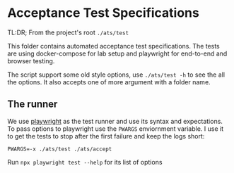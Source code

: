 # Acceptance Test Specifications

TL:DR; From the project's root `./ats/test`

This folder contains automated acceptance test specifications. 
The tests are using docker-compose for lab setup and playwright
for end-to-end and browser testing.

The script support some old style options, use `./ats/test -h` to see the 
all the options. It also accepts one of more argument with a folder name.

## The runner

We use [playwright](https://playwright.dev) as the test runner and use
its syntax and expectations. To pass options to playwright use the 
`PWARGS` enviornment variable. I use it to get the tests to stop
after the first failure and keep the logs short:

```
PWARGS=-x ./ats/test ./ats/accept
```

Run `npx playwright test --help` for its list of options
